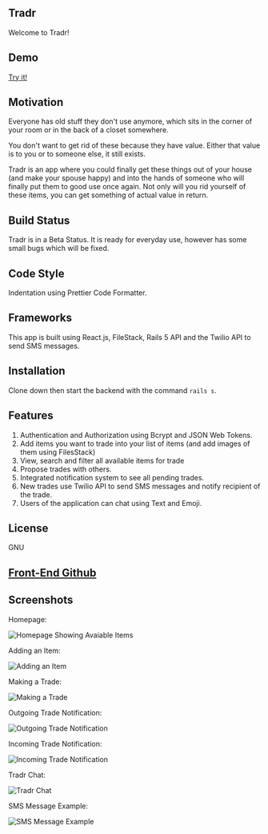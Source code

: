 ## Tradr

Welcome to Tradr!

## Demo

[Try it!](https://tradr-frontend.herokuapp.com/)

## Motivation

Everyone has old stuff they don't use anymore, which sits in the corner of your room or in the back of a closet somewhere.

You don't want to get rid of these because they have value. Either that value is to you or to someone else, it still exists.

Tradr is an app where you could finally get these things out of your house (and make your spouse happy) and into the hands of someone who will finally put them to good use once again. Not only will you rid yourself of these items, you can get something of actual value in return.

## Build Status

Tradr is in a Beta Status. It is ready for everyday use, however has some small bugs which will be fixed.

## Code Style

Indentation using Prettier Code Formatter.

## Frameworks

This app is built using React.js, FileStack, Rails 5 API and the Twilio API to send SMS messages.

## Installation

Clone down then start the backend with the command `rails s`.

## Features

1. Authentication and Authorization using Bcrypt and JSON Web Tokens.
2. Add items you want to trade into your list of items (and add images of them using FilesStack)
3. View, search and filter all available items for trade
4. Propose trades with others.
5. Integrated notification system to see all pending trades.
6. New trades use Twilio API to send SMS messages and notify recipient of the trade.
7. Users of the application can chat using Text and Emoji.

## License

GNU

## [Front-End Github](https://github.com/MildlyConfused/tradr-front)

## Screenshots

Homepage:

![Homepage Showing Avaiable Items](https://i.imgur.com/SCNBu9J.png)

Adding an Item:

![Adding an Item](https://i.imgur.com/Ykd9DXb.png)

Making a Trade:

![Making a Trade](https://i.imgur.com/SCNBu9J.png)

Outgoing Trade Notification:

![Outgoing Trade Notification](https://i.imgur.com/oF6Fd2X.png)

Incoming Trade Notification:

![Incoming Trade Notification](https://i.imgur.com/N3Dnsbb.png)

Tradr Chat:

![Tradr Chat](https://i.imgur.com/WFb00Xv.png)

SMS Message Example:

![SMS Message Example](https://i.imgur.com/YU9qvDk.png)
